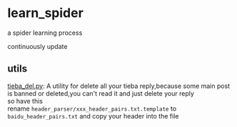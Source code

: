 # learn_spider

a spider learning process

continuously update


## utils

[tieba_del.py](./tieba_del.py): A utility for delete all your tieba reply,because some main post is banned or deleted,you can't read it and just delete your reply  
so have this  
rename `header_parser/xxx_header_pairs.txt.template` to `baidu_header_pairs.txt` and copy your header into the file
